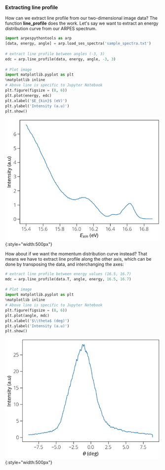 ### Extracting line profile

How can we extract line profile from our two-dimensional image data? The function **line_profile** does the work. Let's say we want to extract an energy distribution curve from our ARPES spectrum.

```py
import arpespythontools as arp
[data, energy, angle] = arp.load_ses_spectra('sample_spectra.txt')

# extract line profile between angles (-3, 3)
edc = arp.line_profile(data, energy, angle, -3, 3)

# Plot image
import matplotlib.pyplot as plt
%matplotlib inline
# Above line is specific to Jupyter Notebook
plt.figure(figsize = (8, 6))
plt.plot(energy, edc)
plt.xlabel('$E_{kin}$ (eV)')
plt.ylabel('Intensity (a.u)')
plt.show()
```
![edc-plot](./img/edc.png){:style="width:500px"} 

How about if we want the momentum distribution curve instead? That means we have to extract line profile along the other axis, which can be  done by transposing the data, and interchanging the axes:

```py
# extract line profile between energy values (16.5, 16.7)
mdc = arp.line_profile(data.T, angle, energy, 16.5, 16.7)

# Plot image
import matplotlib.pyplot as plt
%matplotlib inline
# Above line is specific to Jupyter Notebook
plt.figure(figsize = (8, 6))
plt.plot(angle, mdc)
plt.xlabel('$\\theta$ (deg)')
plt.ylabel('Intensity (a.u)')
plt.show()
```
![edc-plot](./img/mdc.png){:style="width:500px"} 
